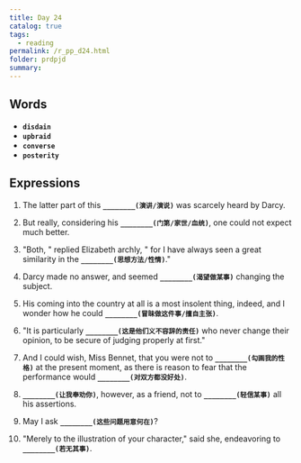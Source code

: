 ```yaml
---
title: Day 24
catalog: true
tags: 
  - reading
permalink: /r_pp_d24.html
folder: prdpjd
summary: 
---
```


## Words

-   <b data-toggle="tooltip" data-original-title="{{site.data.glossary.disdain}}">`disdain`</b>
-   <b data-toggle="tooltip" data-original-title="{{site.data.glossary.upbraid}}">`upbraid`</b>
-   <b data-toggle="tooltip" data-original-title="{{site.data.glossary.converse}}">`converse`</b>
-   <b data-toggle="tooltip" data-original-title="{{site.data.glossary.implacable}}">`posterity`</b>


## Expressions

1.  The latter part of this <b data-toggle="tooltip" data-original-title="{{site.data.answers.d24_a}}">`________(演讲/演说)`</b> was scarcely heard by Darcy.

2.  But really, considering his <b data-toggle="tooltip" data-original-title="{{site.data.answers.d24_b}}">`________(门第/家世/血统)`</b>, one could not expect much better.

3.  "Both, " replied Elizabeth archly, " for I have always seen a great similarity in the <b data-toggle="tooltip" data-original-title="{{site.data.answers.d24_c}}">`________(思想方法/性情)`</b>."

4.  Darcy made no answer, and seemed <b data-toggle="tooltip" data-original-title="{{site.data.answers.d24_d}}">`________(渴望做某事)`</b> changing the subject.

5.  His coming into the country at all is a most insolent thing, indeed, and I wonder how he could <b data-toggle="tooltip" data-original-title="{{site.data.answers.d24_e}}">`________(冒昧做这件事/擅自主张)`</b>.

6.  "It is particularly <b data-toggle="tooltip" data-original-title="{{site.data.answers.d24_f}}">`________(这是他们义不容辞的责任)`</b> who never change their opinion, to be secure of judging properly at first."

7.  And I could wish, Miss Bennet, that you were not to <b data-toggle="tooltip" data-original-title="{{site.data.answers.d24_g}}">`________(勾画我的性格)`</b> at the present moment, as there is reason to fear that the performance would <b data-toggle="tooltip" data-original-title="{{site.data.answers.d24_g2}}">`________(对双方都没好处)`</b>.

8.  <b data-toggle="tooltip" data-original-title="{{site.data.answers.d24_h}}">`________(让我奉劝你)`</b>, however, as a friend, not to <b data-toggle="tooltip" data-original-title="{{site.data.answers.d24_h2}}">`________(轻信某事)`</b> all his assertions.

9. May I ask <b data-toggle="tooltip" data-original-title="{{site.data.answers.d24_i}}">`________(这些问题用意何在)`</b>?

10. "Merely to the illustration of your character," said she, endeavoring to <b data-toggle="tooltip" data-original-title="{{site.data.answers.d24_j}}">`________(若无其事)`</b>.